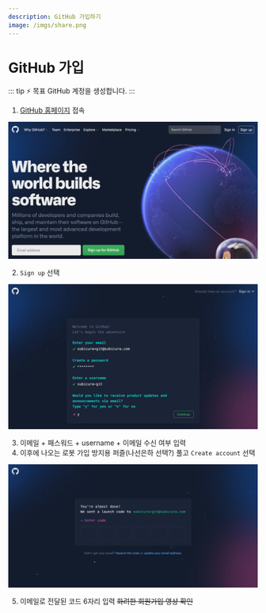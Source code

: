 ```yaml
---
description: GitHub 가입하기
image: /imgs/share.png
---
```


# GitHub 가입

::: tip ⚡️ 목표
GitHub 계정을 생성합니다.
:::

1. [GitHub 홈페이지](https://github.com/) 접속

![GitHub Homepage](./imgs/github-setup/github.jpg)

2. `Sign up` 선택

![GitHub 회원가입](./imgs/github-setup/github-signup.jpg)

3. 이메일 + 패스워드 + username + 이메일 수신 여부 입력
4. 이후에 나오는 로봇 가입 방지용 퍼즐(나선은하 선택?) 풀고 `Create account` 선택

![GitHub 인증](./imgs/github-setup/github-code.jpg)

5. 이메일로 전달된 코드 6자리 입력 ~~화려한 회원가입 영상 확인~~
